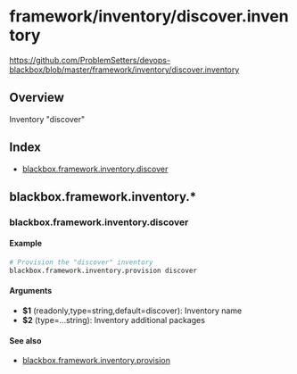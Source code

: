 # framework/inventory/discover.inventory

https://github.com/ProblemSetters/devops-blackbox/blob/master/framework/inventory/discover.inventory

## Overview

Inventory "discover"

## Index

* [blackbox.framework.inventory.discover](#blackboxframeworkinventorydiscover)

## blackbox.framework.inventory.*

### blackbox.framework.inventory.discover

#### Example

```bash
# Provision the "discover" inventory
blackbox.framework.inventory.provision discover
```

#### Arguments

* **$1** (readonly,type=string,default=discover): Inventory name
* **$2** (type=...string): Inventory additional packages

#### See also

* [blackbox.framework.inventory.provision](#blackboxframeworkinventoryprovision)

